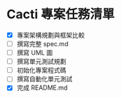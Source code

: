 # Cacti 專案任務清單

- [x] 專案架構規劃與框架比較
- [ ] 撰寫完整 spec.md
- [ ] 撰寫 UML 圖
- [ ] 撰寫單元測試規劃
- [ ] 初始化專案程式碼
- [ ] 撰寫自動化單元測試
- [x] 完成 README.md
